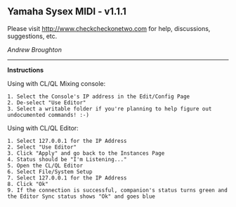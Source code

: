 ## Yamaha Sysex MIDI - v1.1.1

Please visit http://www.checkcheckonetwo.com for help, discussions, suggestions, etc.

*Andrew Broughton*

---

**Instructions**

Using with CL/QL Mixing console:

    1. Select the Console's IP address in the Edit/Config Page
    2. De-select "Use Editor"
    3. Select a writable folder if you're planning to help figure out undocumented commands! :-)

Using with CL/QL Editor:

    1. Select 127.0.0.1 for the IP Address
    2. Select "Use Editor"
    3. Click "Apply" and go back to the Instances Page
    4. Status should be "I'm Listening..."
    5. Open the CL/QL Editor
    6. Select File/System Setup
    7. Select 127.0.0.1 for the IP Address
    8. Click "Ok"
    9. If the connection is successful, companion's status turns green and the Editor Sync status shows "Ok" and goes blue
 